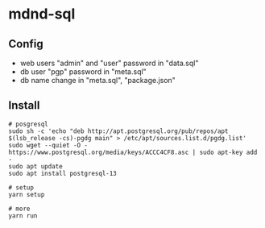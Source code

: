 # mdnd-sql

## Config

- web users "admin" and "user" password in "data.sql"
- db user "pgp" password in "meta.sql"
- db name change in "meta.sql", "package.json"

## Install

```
# posgresql
sudo sh -c 'echo "deb http://apt.postgresql.org/pub/repos/apt $(lsb_release -cs)-pgdg main" > /etc/apt/sources.list.d/pgdg.list'
sudo wget --quiet -O - https://www.postgresql.org/media/keys/ACCC4CF8.asc | sudo apt-key add -
sudo apt update
sudo apt install postgresql-13

# setup
yarn setup

# more
yarn run
```
